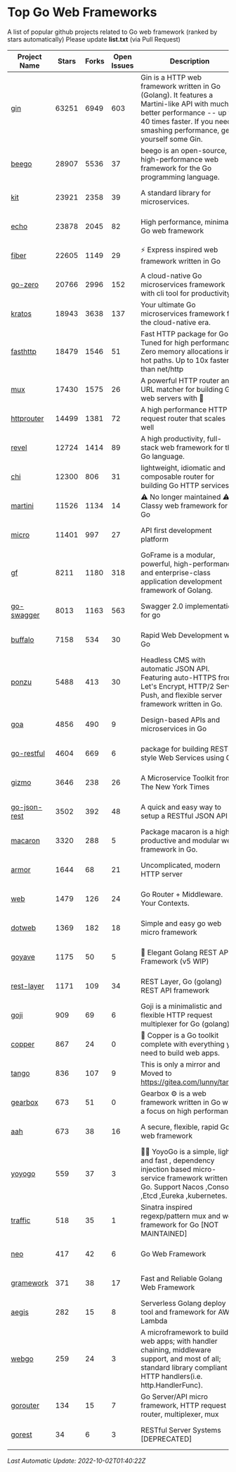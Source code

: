 # Top Go Web Frameworks
A list of popular github projects related to Go web framework (ranked by stars automatically)
Please update **list.txt** (via Pull Request)

| Project Name | Stars | Forks | Open Issues | Description | Last Commit |
| ------------ | ----- | ----- | ----------- | ----------- | ----------- |
| [gin](https://github.com/gin-gonic/gin) | 63251 | 6949 | 603 | Gin is a HTTP web framework written in Go (Golang). It features a Martini-like API with much better performance -- up to 40 times faster. If you need smashing performance, get yourself some Gin. | 2022-09-20 06:44:55 |
| [beego](https://github.com/beego/beego) | 28907 | 5536 | 37 | beego is an open-source, high-performance web framework for the Go programming language. | 2022-09-14 08:37:19 |
| [kit](https://github.com/go-kit/kit) | 23921 | 2358 | 39 | A standard library for microservices. | 2022-08-26 00:50:32 |
| [echo](https://github.com/labstack/echo) | 23878 | 2045 | 82 | High performance, minimalist Go web framework | 2022-09-14 05:40:39 |
| [fiber](https://github.com/gofiber/fiber) | 22605 | 1149 | 29 | ⚡️ Express inspired web framework written in Go | 2022-10-01 07:23:47 |
| [go-zero](https://github.com/zeromicro/go-zero) | 20766 | 2996 | 152 | A cloud-native Go microservices framework with cli tool for productivity. | 2022-10-01 13:45:53 |
| [kratos](https://github.com/go-kratos/kratos) | 18943 | 3638 | 137 | Your ultimate Go microservices framework for the cloud-native era. | 2022-09-27 15:14:29 |
| [fasthttp](https://github.com/valyala/fasthttp) | 18479 | 1546 | 51 | Fast HTTP package for Go. Tuned for high performance. Zero memory allocations in hot paths. Up to 10x faster than net/http | 2022-09-18 07:20:03 |
| [mux](https://github.com/gorilla/mux) | 17430 | 1575 | 26 | A powerful HTTP router and URL matcher for building Go web servers with 🦍 | 2022-08-17 20:49:02 |
| [httprouter](https://github.com/julienschmidt/httprouter) | 14499 | 1381 | 72 | A high performance HTTP request router that scales well | 2022-06-03 15:51:59 |
| [revel](https://github.com/revel/revel) | 12724 | 1414 | 89 | A high productivity, full-stack web framework for the Go language. | 2022-04-12 20:53:30 |
| [chi](https://github.com/go-chi/chi) | 12300 | 806 | 31 | lightweight, idiomatic and composable router for building Go HTTP services | 2022-08-12 14:46:59 |
| [martini](https://github.com/go-martini/martini) | 11526 | 1134 | 14 | ⚠️ No longer maintained ⚠️  Classy web framework for Go | 2017-01-21 21:58:54 |
| [micro](https://github.com/micro/micro) | 11401 | 997 | 27 | API first development platform | 2022-10-01 08:51:47 |
| [gf](https://github.com/gogf/gf) | 8211 | 1180 | 318 | GoFrame is a modular, powerful, high-performance and enterprise-class application development framework of Golang.  | 2022-09-30 10:19:52 |
| [go-swagger](https://github.com/go-swagger/go-swagger) | 8013 | 1163 | 563 | Swagger 2.0 implementation for go | 2022-09-25 19:27:04 |
| [buffalo](https://github.com/gobuffalo/buffalo) | 7158 | 534 | 30 | Rapid Web Development w/ Go | 2022-10-01 01:10:47 |
| [ponzu](https://github.com/ponzu-cms/ponzu) | 5488 | 413 | 30 | Headless CMS with automatic JSON API. Featuring auto-HTTPS from Let's Encrypt, HTTP/2 Server Push, and flexible server framework written in Go. | 2020-01-02 00:14:32 |
| [goa](https://github.com/goadesign/goa) | 4856 | 490 | 9 | Design-based APIs and microservices in Go | 2022-10-01 19:38:14 |
| [go-restful](https://github.com/emicklei/go-restful) | 4604 | 669 | 6 | package for building REST-style Web Services using Go | 2022-09-30 18:14:06 |
| [gizmo](https://github.com/nytimes/gizmo) | 3646 | 238 | 26 | A Microservice Toolkit from The New York Times | 2021-04-30 15:27:05 |
| [go-json-rest](https://github.com/ant0ine/go-json-rest) | 3502 | 392 | 48 | A quick and easy way to setup a RESTful JSON API | 2017-09-13 04:12:08 |
| [macaron](https://github.com/go-macaron/macaron) | 3320 | 288 | 5 | Package macaron is a high productive and modular web framework in Go. | 2022-06-06 01:40:09 |
| [armor](https://github.com/labstack/armor) | 1644 | 68 | 21 | Uncomplicated, modern HTTP server | 2019-08-03 18:10:09 |
| [web](https://github.com/gocraft/web) | 1479 | 126 | 24 | Go Router + Middleware. Your Contexts. | 2019-02-07 15:06:52 |
| [dotweb](https://github.com/devfeel/dotweb) | 1369 | 182 | 18 | Simple and easy go web micro framework | 2022-08-11 09:03:59 |
| [goyave](https://github.com/go-goyave/goyave) | 1175 | 50 | 5 | 🍐 Elegant Golang REST API Framework (v5 WIP) | 2022-08-11 12:14:05 |
| [rest-layer](https://github.com/rs/rest-layer) | 1171 | 109 | 34 | REST Layer, Go (golang) REST API framework | 2021-09-30 23:58:01 |
| [goji](https://github.com/goji/goji) | 909 | 69 | 6 | Goji is a minimalistic and flexible HTTP request multiplexer for Go (golang) | 2019-01-26 23:58:29 |
| [copper](https://github.com/gocopper/copper) | 867 | 24 | 0 | 🚀‏‏‎    ‎‏‏‎‏‏‎‎‎‎‎‎Copper is a Go toolkit complete with everything you need to build web apps. | 2022-07-28 13:15:08 |
| [tango](https://github.com/lunny/tango) | 836 | 107 | 9 | This is only a mirror and Moved to https://gitea.com/lunny/tango | 2019-05-17 03:31:10 |
| [gearbox](https://github.com/gogearbox/gearbox) | 673 | 51 | 0 | Gearbox :gear: is a web framework written in Go with a focus on high performance | 2022-09-21 00:20:37 |
| [aah](https://github.com/go-aah/aah) | 673 | 38 | 16 | A secure, flexible, rapid Go web framework | 2020-09-02 02:31:20 |
| [yoyogo](https://github.com/yoyofx/yoyogo) | 559 | 37 | 3 | 🦄🌈 YoyoGo is a simple, light and fast , dependency injection based micro-service framework written in Go. Support Nacos ,Consoul ,Etcd ,Eureka ,kubernetes. | 2022-09-23 09:31:30 |
| [traffic](https://github.com/gravityblast/traffic) | 518 | 35 | 1 | Sinatra inspired regexp/pattern mux and web framework for Go [NOT MAINTAINED] | 2015-11-26 21:31:07 |
| [neo](https://github.com/ivpusic/neo) | 417 | 42 | 6 | Go Web Framework | 2017-08-14 23:54:31 |
| [gramework](https://github.com/gramework/gramework) | 371 | 38 | 17 | Fast and Reliable Golang Web Framework | 2021-10-14 20:24:56 |
| [aegis](https://github.com/tmaiaroto/aegis) | 282 | 15 | 8 | Serverless Golang deploy tool and framework for AWS Lambda | 2019-07-28 17:59:41 |
| [webgo](https://github.com/bnkamalesh/webgo) | 259 | 24 | 3 | A microframework to build web apps; with handler chaining, middleware support, and most of all; standard library compliant HTTP handlers(i.e. http.HandlerFunc). | 2022-06-19 08:53:25 |
| [gorouter](https://github.com/vardius/gorouter) | 134 | 15 | 7 | Go Server/API micro framework, HTTP request router, multiplexer, mux | 2022-01-16 02:21:58 |
| [gorest](https://github.com/tideland/gorest) | 34 | 6 | 3 | RESTful Server Systems [DEPRECATED] | 2017-11-10 13:00:37 |

*Last Automatic Update: 2022-10-02T01:40:22Z*